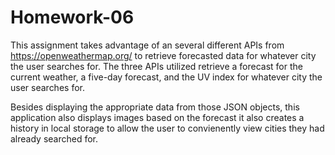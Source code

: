 # Homework-06
This assignment takes advantage of an several different APIs from https://openweathermap.org/ to retrieve forecasted data for whatever city the user searches for. The three APIs utilized retrieve a forecast for the current weather, a five-day forecast, and the UV index for whatever city the user searches for.

Besides displaying the appropriate data from those JSON objects, this application also displays images based on the forecast it also creates a history in local storage to allow the user to convienently view cities they had already searched for.
